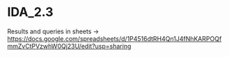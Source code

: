 # IDA_2.3

Results and queries in sheets -> https://docs.google.com/spreadsheets/d/1P4516dtRH4Qn1J4fNhKARPOQfmmZvCtPVzwhW0Qj23U/edit?usp=sharing
